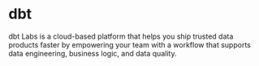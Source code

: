 # dbt
dbt Labs is a cloud-based platform that helps you ship trusted data products faster by empowering your team with a workflow that supports data engineering, business logic, and data quality.
